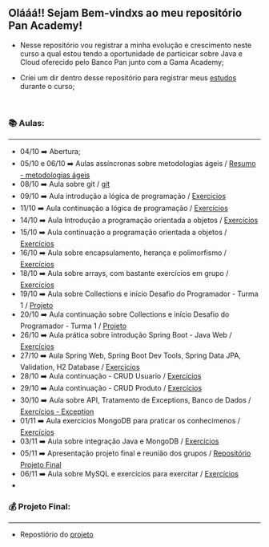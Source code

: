 ## Olááá!! Sejam Bem-vindxs ao meu repositório Pan Academy!

- Nesse repositório vou registrar a minha evolução e crescimento neste curso a qual estou tendo a oportunidade de particicar sobre Java e Cloud oferecido pelo Banco Pan junto com a Gama Academy;

- Criei um dir dentro desse repositório para registrar meus [estudos](https://github.com/Feruaro/Pan-Academy-Java/tree/main/Estudos%20Fe) durante o curso;

  ​


### :books: Aulas:

-----------

* 04/10   :arrow_right:    Abertura;
* 05/10 e 06/10    :arrow_right:   Aulas assíncronas sobre metodologias ágeis  /  [Resumo - metodologias ágeis](https://github.com/Feruaro/Pan-Academy-Java/tree/main/Aulas/05-10%20e%2006-10)
* 08/10   :arrow_right:     Aula sobre git   /    [git](https://github.com/Feruaro/Pan-Academy-Java/tree/main/Aulas/08-10)  
* 09/10   :arrow_right:     Aula introdução a lógica de programação   /    [Exercícios](https://github.com/Feruaro/Pan-Academy-Java/tree/main/Aulas/09-10)
* 11/10   :arrow_right:     Aula continuação a lógica de programação  /  [Exercícios](https://github.com/Feruaro/Pan-Academy-Java/tree/main/Aulas/11-10)
* 14/10   :arrow_right:     Aula Introdução a programação orientada a objetos   /   [Exercícios](https://github.com/Feruaro/Pan-Academy-Java/tree/main/Aulas/14-10)
* 15/10   :arrow_right:     Aula continuação a programação orientada a objetos /  [Exercícios](https://github.com/Feruaro/Pan-Academy-Java/tree/main/Aulas/15-10)
* 16/10   :arrow_right:     Aula sobre encapsulamento, herança e polimorfismo /  [Exercícios](https://github.com/Feruaro/Pan-Academy-Java/tree/main/Aulas/16-10)
* 18/10   :arrow_right:     Aula sobre arrays, com bastante exercícios em grupo /  [Exercícios](https://github.com/Feruaro/Pan-Academy-Java/tree/main/Aulas/18-10)
* 19/10   :arrow_right:     Aula sobre Collections e início Desafio do Programador - Turma 1 /   [Projeto](https://github.com/Feruaro/Desafio1)
* 20/10   :arrow_right:     Aula continuação sobre Collections e início Desafio do Programador - Turma 1 /   [Projeto](https://github.com/Feruaro/Desafio1)
* 26/10   :arrow_right:     Aula prática sobre introdução Spring Boot - Java Web / [Exercícios](https://github.com/Feruaro/Pan-Academy/tree/main/Aulas%20-%20Spring/26-10)
* 27/10   :arrow_right:     Aula Spring Web, Spring Boot Dev Tools, Spring Data JPA, Validation, H2 Database / [Exercícios](https://github.com/Feruaro/Pan-Academy/tree/main/Aulas%20-%20Spring/27-10)
* 28/10   :arrow_right:     Aula continuação - CRUD Usuario  /  [Exercícios](https://github.com/Feruaro/Pan-Academy/tree/main/Aulas%20-%20Spring/28-10)
* 29/10   :arrow_right:     Aula continuação - CRUD Produto  / [Exercícios](https://github.com/Feruaro/Pan-Academy/tree/main/Aulas%20-%20Spring/29-10)
* 30/10   :arrow_right:     Aula sobre API, Tratamento de Exceptions, Banco de Dados  /  [Exercícios - Exception](https://github.com/Feruaro/Pan-Academy/tree/main/Aulas%20-%20Java/30-10)
* 01/11   :arrow_right:     Aula exercícios MongoDB para praticar os conhecimenos  /  [Exercícios](https://github.com/Feruaro/Pan-Academy/tree/main/Aulas%20-%20DataBase/01-11)
* 03/11   :arrow_right:     Aula sobre integração Java e MongoDB  /  [Exercícios](https://github.com/Feruaro/Pan-Academy/tree/main/Aulas%20-%20DataBase/03-11)
* 05/11   :arrow_right:     Apresentação projeto final e reunião dos grupos   /  [Repositório Projeto Final](https://github.com/Feruaro/Blue-Bank-Pan-Academy)
* 06/11   :arrow_right:     Aula sobre MySQL e exercícios para exercitar  /  [Exercícios](https://github.com/Feruaro/Pan-Academy/tree/main/Aulas%20-%20DataBase/06-11)
* ​


### :moneybag: Projeto Final:

---------

* Repostiório do [projeto](https://github.com/Feruaro/Blue-Bank-Pan-Academy)


